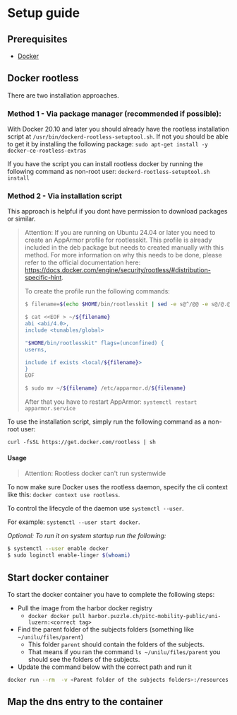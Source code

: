 # Setup guide
## Prerequisites
- [Docker](https://docs.docker.com/engine/install/ubuntu/)

## Docker rootless
There are two installation approaches.

### Method 1 - Via package manager (recommended if possible):
With Docker 20.10 and later you should already have the rootless installation script at
`/usr/bin/dockerd-rootless-setuptool.sh`. If not you should be able to get it by installing the following
package: `sudo apt-get install -y docker-ce-rootless-extras`

If you have the script you can install rootless docker by running the following command as non-root user:
`dockerd-rootless-setuptool.sh install`

### Method 2 - Via installation script
This approach is helpful if you dont have permission to download packages or similar.

> Attention: If you are running on Ubuntu 24.04 or later you need to create an AppArmor profile for rootlesskit.
> This profile is already included in the deb package but needs to created manually with this method. For more information
> on why this needs to be done, please refer to the official documentation here:
> https://docs.docker.com/engine/security/rootless/#distribution-specific-hint.
>
> To create the profile run the following commands:
> ```bash
> $ filename=$(echo $HOME/bin/rootlesskit | sed -e s@^/@@ -e s@/@.@g)
> 
> $ cat <<EOF > ~/${filename}
> abi <abi/4.0>,
> include <tunables/global>
> 
> "$HOME/bin/rootlesskit" flags=(unconfined) {
> userns,
> 
> include if exists <local/${filename}>
> }
> EOF
> 
> $ sudo mv ~/${filename} /etc/apparmor.d/${filename}
> ```
> After that you have to restart AppArmor: `systemctl restart apparmor.service`

To use the installation script, simply run the following command as a non-root user:

`curl -fsSL https://get.docker.com/rootless | sh`

#### Usage
> Attention: Rootless docker can't run systemwide

To now make sure Docker uses the rootless daemon, specify the cli context like this: `docker context use rootless`.

To control the lifecycle of the daemon use `systemctl --user`.

For example: `systemctl --user start docker`.

*Optional: To run it on system startup run the following:*
```bash
$ systemctl --user enable docker
$ sudo loginctl enable-linger $(whoami)
```

## Start docker container
To start the docker container you have to complete the following steps:
- Pull the image from the harbor docker registry
  - `docker docker pull harbor.puzzle.ch/pitc-mobility-public/uni-luzern:<correct tag>`
- Find the parent folder of the subjects folders (something like `~/unilu/files/parent`)
  - This folder `parent` should contain the folders of the subjects.
  - That means if you ran the command `ls ~/unilu/files/parent` you should see the folders of the subjects.
- Update the command below with the correct path and run it
```bash
docker run --rm  -v <Parent folder of the subjects folders>:/resources -p 8080:8080 uni-luzern:<correct tag>`
```

## Map the dns entry to the container
